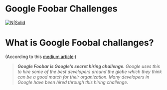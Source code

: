 # Google Foobar Challenges
[![N|Solid](https://foobar.withgoogle.com/static/svg/logo.svg)](https://foobar.withgoogle.com/) 
# What is Google Foobal challanges?
(According to this [medium article](https://medium.com/plutonic-services/things-you-should-know-about-google-foobar-invitation-703a535bf30f):)
> ***Google Foobar is Google’s secret hiring challenge**. Google uses this to hire some of the best developers around the globe which they
> think can be a good match for their organization. Many developers in
> Google have been hired through this hiring challenge.*


